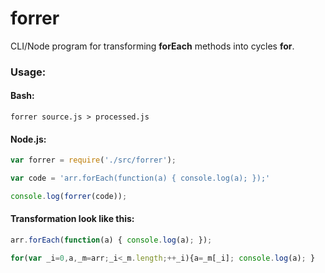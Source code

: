 forrer
======

CLI/Node program for transforming **forEach** methods into cycles **for**.

### Usage:

#### Bash:
```
forrer source.js > processed.js
```

#### Node.js:
````javascript
var forrer = require('./src/forrer');

var code = 'arr.forEach(function(a) { console.log(a); });'

console.log(forrer(code));
````

#### Transformation look like this:

````javascript
arr.forEach(function(a) { console.log(a); });
````
````javascript
for(var _i=0,a,_m=arr;_i<_m.length;++_i){a=_m[_i]; console.log(a); }
````
